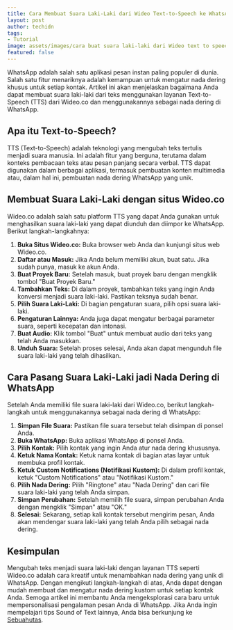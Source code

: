 ```yaml
---
title: Cara Membuat Suara Laki-Laki dari Wideo Text-to-Speech ke WhatsApp
layout: post
author: techidn
tags:
- Tutorial
image: assets/images/cara buat suara laki-laki dari Wideo text to speech ke wa.jpg
featured: false
---
```


WhatsApp adalah salah satu aplikasi pesan instan paling populer di dunia. Salah satu fitur menariknya adalah kemampuan untuk mengatur nada dering khusus untuk setiap kontak. Artikel ini akan menjelaskan bagaimana Anda dapat membuat suara laki-laki dari teks menggunakan layanan Text-to-Speech (TTS) dari Wideo.co dan menggunakannya sebagai nada dering di WhatsApp.

## Apa itu Text-to-Speech?
TTS (Text-to-Speech) adalah teknologi yang mengubah teks tertulis menjadi suara manusia. Ini adalah fitur yang berguna, terutama dalam konteks pembacaan teks atau pesan panjang secara verbal. TTS dapat digunakan dalam berbagai aplikasi, termasuk pembuatan konten multimedia atau, dalam hal ini, pembuatan nada dering WhatsApp yang unik.

## Membuat Suara Laki-Laki dengan situs Wideo.co
Wideo.co adalah salah satu platform TTS yang dapat Anda gunakan untuk menghasilkan suara laki-laki yang dapat diunduh dan diimpor ke WhatsApp. Berikut langkah-langkahnya:
1.	**Buka Situs Wideo.co:** Buka browser web Anda dan kunjungi situs web Wideo.co.
2.	**Daftar atau Masuk:** Jika Anda belum memiliki akun, buat satu. Jika sudah punya, masuk ke akun Anda.
3.	**Buat Proyek Baru:** Setelah masuk, buat proyek baru dengan mengklik tombol "Buat Proyek Baru."
4.	**Tambahkan Teks:** Di dalam proyek, tambahkan teks yang ingin Anda konversi menjadi suara laki-laki. Pastikan teksnya sudah benar.
5.	**Pilih Suara Laki-Laki:** Di bagian pengaturan suara, pilih opsi suara laki-laki.
6.	**Pengaturan Lainnya:** Anda juga dapat mengatur berbagai parameter suara, seperti kecepatan dan intonasi.
7.	**Buat Audio:** Klik tombol "Buat" untuk membuat audio dari teks yang telah Anda masukkan.
8.	**Unduh Suara:** Setelah proses selesai, Anda akan dapat mengunduh file suara laki-laki yang telah dihasilkan.

## Cara Pasang Suara Laki-Laki jadi Nada Dering di WhatsApp
Setelah Anda memiliki file suara laki-laki dari Wideo.co, berikut langkah-langkah untuk menggunakannya sebagai nada dering di WhatsApp:
1.	**Simpan File Suara:** Pastikan file suara tersebut telah disimpan di ponsel Anda.
2.	**Buka WhatsApp:** Buka aplikasi WhatsApp di ponsel Anda.
3.	**Pilih Kontak:** Pilih kontak yang ingin Anda atur nada dering khususnya.
4.	**Ketuk Nama Kontak:** Ketuk nama kontak di bagian atas layar untuk membuka profil kontak.
5.	**Ketuk Custom Notifications (Notifikasi Kustom):** Di dalam profil kontak, ketuk "Custom Notifications" atau "Notifikasi Kustom."
6.	**Pilih Nada Dering:** Pilih "Ringtone" atau "Nada Dering" dan cari file suara laki-laki yang telah Anda simpan.
7.	**Simpan Perubahan:** Setelah memilih file suara, simpan perubahan Anda dengan mengklik "Simpan" atau "OK."
8.	**Selesai:** Sekarang, setiap kali kontak tersebut mengirim pesan, Anda akan mendengar suara laki-laki yang telah Anda pilih sebagai nada dering.

## Kesimpulan
Mengubah teks menjadi suara laki-laki dengan layanan TTS seperti Wideo.co adalah cara kreatif untuk menambahkan nada dering yang unik di WhatsApp. Dengan mengikuti langkah-langkah di atas, Anda dapat dengan mudah membuat dan mengatur nada dering kustom untuk setiap kontak Anda. Semoga artikel ini membantu Anda mengeksplorasi cara baru untuk mempersonalisasi pengalaman pesan Anda di WhatsApp. Jika Anda ingin mempelajari tips Sound of Text lainnya, Anda bisa berkunjung ke [Sebuahutas](https://www.sebuahutas.com/cara-suara-google-di-aplikasi-capcut-wa-dan-browser/).
